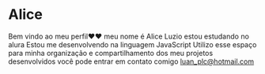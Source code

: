 # Alice 
Bem vindo ao meu perfil❤️❤️
meu nome é Alice Luzio
estou estudando no alura 
Estou me desenvolvendo na linguagem JavaScript
Utilizo esse espaço para minha organização e compartilhamento dos meu projetos desenvolvidos
você pode entrar em contato comigo 
luan_plc@hotmail.com
